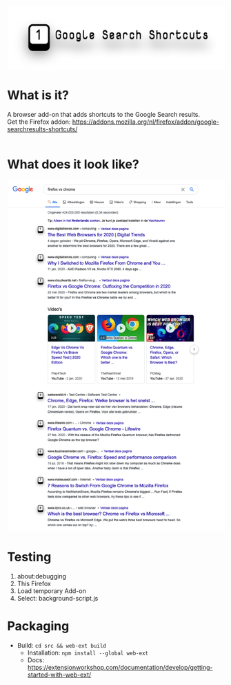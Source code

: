 <img src="Google Search Shortcuts logo.png">

# What is it?
A browser add-on that adds shortcuts to the Google Search results.<br>
Get the Firefox addon: <a href="https://addons.mozilla.org/nl/firefox/addon/google-searchresults-shortcuts/">https://addons.mozilla.org/nl/firefox/addon/google-searchresults-shortcuts/</a>
<br><br>

# What does it look like?
<img src="Google Search Shortcutsscreenshot.png">

# Testing
1. about:debugging
2. This Firefox
3. Load temporary Add-on
3. Select: background-script.js

# Packaging
- Build: `cd src && web-ext build`
  - Installation: `npm install --global web-ext`
  - Docs: https://extensionworkshop.com/documentation/develop/getting-started-with-web-ext/
